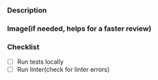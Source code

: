 <!--
👋 Hi, thanks for sending a PR to Scarpe! 💖
-->

### Description

<!-- Please write a summary of the change, Please also include relevant motivation and context: -->

### Image(if needed, helps for a faster review)

<!-- Add image of the feature u added here -->

### Checklist

- [ ] Run tests locally
- [ ] Run linter(check for linter errors)
<!--
for Linter

bundle exec rubocop

this would autocorrect offenses if they are autocorrectable.
bundle exec rubocop . --autocorrect-all

-->
